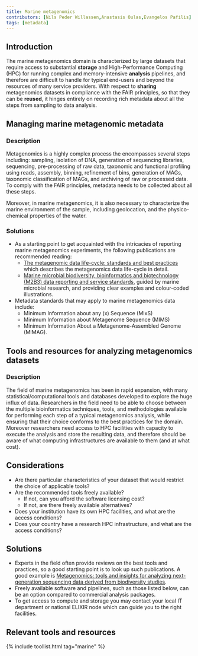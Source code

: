 ```yaml
---
title: Marine metagenomics
contributors: [Nils Peder Willassen,Anastasis Oulas,Evangelos Pafilis]
tags: [metadata]
---
```


## Introduction

The marine metagenomics domain is characterized by large datasets that require access to substantial **storage** and High-Performance Computing (HPC) for running complex and memory-intensive **analysis** pipelines, and therefore are difficult to handle for typical end-users and beyond the resources of many service providers. With respect to **sharing** metagenomics datasets in compliance with the FAIR principles, so that they can be **reused**, it hinges entirely on recording rich metadata about all the steps from sampling to data analysis.

## Managing marine metagenomic metadata
 
### Description
Metagenomics is a highly complex process the encompasses several steps including: sampling, isolation of DNA, generation of sequencing libraries, sequencing, pre-processing of raw data, taxonomic and functional profiling using reads, assembly, binning, refinement of bins, generation of MAGs, taxonomic classification of MAGs, and archiving of raw or processed data. To comply with the FAIR principles, metadata needs to be collected about all these steps.

Moreover, in marine metagenomics, it is also necessary to characterize the marine environment of the sample, including geolocation, and the physico-chemical properties of the water.

### Solutions
- As a starting point to get acquainted with the intricacies of reporting marine metagenomics experiments, the following publications are recommended reading: 
  - [The metagenomic data life-cycle: standards and best practices](https://doi.org/10.1093/gigascience/gix047) which describes the metagenomics data life-cycle in detail.
  - [Marine microbial biodiversity, bioinformatics and biotechnology (M2B3) data reporting and service standards](https://www.ncbi.nlm.nih.gov/pmc/articles/PMC4511511/), guided by marine microbial research, and providing clear examples and colour-coded illustrations.
- Metadata standards that may apply to marine metagenomics data include:
  - Minimum Information about any (x) Sequence (MIxS)
  - Minimum Information about Metagenome Sequence (MIMS)
  - Minimum Information About a Metagenome-Assembled Genome (MIMAG). 

## Tools and resources for analyzing metagenomics datasets

### Description
The field of marine metagenomics has been in rapid expansion, with many statistical/computational tools and databases developed to explore the huge influx of data. Researchers in the field need to be able to choose between the multiple bioinformatics techniques, tools, and methodologies available for performing each step of a typical metagenomics  analysis, while ensuring that their choice conforms to the best practices for the domain. Moreover researchers need access to HPC facilities with capacity to execute the analysis and store the resulting data, and therefore should be aware of what computing infrastructures are available to them (and at what cost).

## Considerations 
- Are there particular characteristics of your dataset that would restrict the choice of applicable tools?
- Are the recommended tools freely available?
  - If not, can you afford the software licensing cost?
  - If not, are there freely available alternatives?
- Does your institution have its own HPC facilities, and what are the access conditions?
- Does your country have a research HPC infrastructure, and what are the access conditions?

## Solutions
- Experts in the field often provide reviews on the best tools and practices, so a good starting point is to look up such publications. A good example is [Metagenomics: tools and insights for analyzing next-generation sequencing data derived from biodiversity studies](https://pubmed.ncbi.nlm.nih.gov/25983555/).
- Freely available software and pipelines, such as those listed below, can be an option compared to commercial analysis packages.
- To get access to compute and storage you may contact your local IT department or national ELIXIR node which can guide you to the right facilities.

## Relevant tools and resources  
<!--- Automatically generated table; edit the TAG below to the tag for this page, so that tools that have this page's tag are listed here. You can get the tag for this page from the [list of tags](https://github.com/elixir-europe/rdmkit/blob/master/_data/tags.yml). If it isn't listed there, please raise an issue.--->

{% include toollist.html tag="marine" %}
